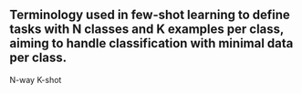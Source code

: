 Terminology used in few-shot learning to define tasks with N classes and K examples per class, aiming to handle classification with minimal data per class.
---
N-way K-shot
